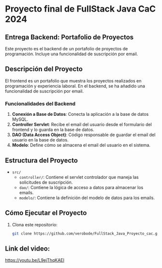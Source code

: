 # Proyecto final de FullStack Java CaC 2024

## Entrega Backend: Portafolio de Proyectos

Este proyecto es el backend de un portafolio de proyectos de programación. Incluye una funcionalidad de suscripción por email.

## Descripción del Proyecto

El frontend es un portafolio que muestra los proyectos realizados en programación y experiencia laboral. En el backend, se ha añadido una funcionalidad de suscripción por email. 

### Funcionalidades del Backend

1. **Conexión a Base de Datos**: Conecta la aplicación a la base de datos MySQL.
2. **Controller Servlet**: Recibe el email del usuario desde el formulario del frontend y lo guarda en la base de datos.
3. **DAO (Data Access Object)**: Código responsable de guardar el email del usuario en la base de datos.
4. **Modelo**: Define cómo se almacena el email del usuario en el sistema.

## Estructura del Proyecto

- `src/`
  - `controller/`: Contiene el servlet controlador que maneja las solicitudes de suscripción.
  - `dao/`: Contiene la lógica de acceso a datos para almacenar los emails.
  - `modelo/`: Contiene la definición del modelo de datos para los emails.

## Cómo Ejecutar el Proyecto

1. Clona este repositorio:
   ```bash
   git clone https://github.com/verobode/FullStack_Java_Proyecto_cac.git

## Link del video: 

https://youtu.be/L9ejThqKAEI
